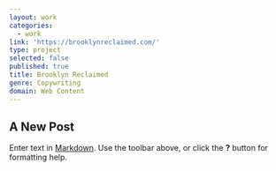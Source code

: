 ```yaml
---
layout: work
categories:
  - work
link: 'https://brooklynreclaimed.com/'
type: project
selected: false
published: true
title: Brooklyn Reclaimed
genre: Copywriting
domain: Web Content
---
```

## A New Post

Enter text in [Markdown](http://daringfireball.net/projects/markdown/). Use the toolbar above, or click the **?** button for formatting help.
